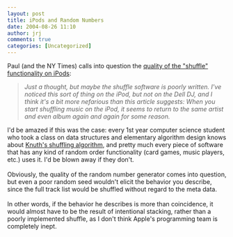 ```yaml
---
layout: post
title: iPods and Random Numbers
date: 2004-08-26 11:10
author: jrj
comments: true
categories: [Uncategorized]
---
```

Paul (and the NY Times) calls into question the <a href="http://www.internet-nexus.com/2004_08_22_archive.htm#109352586508249634" target="_blank">quality of the "shuffle" functionality on iPods</a>:<br />*<blockquote>Just a thought, but maybe the shuffle software is poorly written. I've noticed this sort of thing on the iPod, but not on the Dell DJ, and I think it's a bit more nefarious than this article suggests: When you start shuffling music on the iPod, it seems to return to the same artist and even album again and again for some reason.</blockquote>* I'd be amazed if this was the case: every 1st year computer science student who took a class on data structures and elementary algorithm design knows about <a href="http://search.cpan.org/%7Eabigail/Shuffle-1.4/Shuffle.pm" target="_blank">Knuth's shuffling algorithm</a>, and pretty much every piece of software that has any kind of random order functionality (card games, music players, etc.) uses it. I'd be blown away if they don't.<br /><br />Obviously, the quality of the random number generator comes into question, but even a poor random seed wouldn't elicit the behavior you describe, since the full track list would be shuffled without regard to the meta data.<br /><br />In other words, if the behavior he describes is more than coincidence, it would almost have to be the result of intentional stacking, rather than a poorly implemented shuffle, as I don't think Apple's programming team is completely inept.
